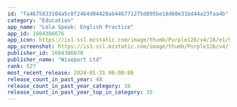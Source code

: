 ```yaml
---
id: "fa4675833104a5c0f2464d04420ab446771275d095be18d60e31bd44a23faa4b"
category: "Education"
app_name: "Lola Speak: English Practice"
app_id: 1604386676
app_icon: https://is1-ssl.mzstatic.com/image/thumb/Purple126/v4/16/e1/95/16e195a2-b808-18a5-d9b6-aca852d7f5b2/AppIcon-0-0-1x_U007ephone-0-0-0-0-0-0-85-220.png/1024x1024bb.png
app_screenshot: https://is1-ssl.mzstatic.com/image/thumb/Purple126/v4/f5/87/e5/f587e50a-1630-b467-2917-179b61882e0f/32cf1696-e6d9-485f-a9c0-a85b3f86f19c_6_U002c5_Eng_Screen_29.jpg/1242x2688bb.png
publisher_id: 1604386678
publisher_name: "Wiseport Ltd"
rank: 527
most_recent_release: 2024-01-31 00:00:00
release_count_in_past_year: 48
release_count_in_past_year_category: 16
release_count_in_past_year_top_in_category: 35
---
```


